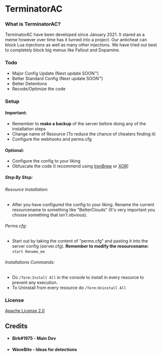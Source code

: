 # TerminatorAC
### What is TerminatorAC?
TerminatorAC have been developed since January 2021. It stared as a meme however over time has it turned into a project. Our anticheat can block Lua injections as well as many other injections. We have tried out best to completely block big menus like Fallout and Dopamine.

### Todo
* Major Config Update (Next update SOON&trade;)
* Better Standard Config (Next update SOON&trade;)
* Better Detentions
* Recode/Optimize the code

### Setup
#### Important:
* Remember to **make a backup** of the server before doing any of the installation steps
* Change name of Resource (To reduce the chance of cheaters finding it)
* Configure the webhooks and perms.cfg

#### Optional:
* Configure the config to your liking
* Obfuscate the code (I recommend using [IronBrew](https://obfuscator.aztupscripts.xyz/) or [XOR](http://obfuscate.filesecuring.com/))

##### **Step By Step:**
###### Resource Installation:
* After you have configured the config to your liking. Rename the current resourcename to something like "BetterClouds" (It's very important you choose something that isn't obvious).

###### Perms.cfg:
* Start out by taking the content of "perms.cfg" and pasting it into the server config (server.cfg). **Remember to modify the resourcename:** ```start Rename_me```

###### Installations Commands:
* Do ```/Term:Install All``` in the console to install in every resource to prevent any execution.
* To Uninstall from every resource do ```/Term:Uninstall All```

### License
[Apache License 2.0](https://choosealicense.com/licenses/apache-2.0/)

## Credits
* #### Birk#1975 - Main Dev
* #### WaveBite - Ideas for detections
